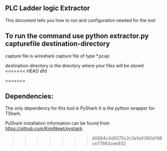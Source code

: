 PLC Ladder logic Extractor
-
This document tells you how to run and configuration needed for the tool

To run the command use
python extractor.py capturefile destination-directory
-
capture file is wireshark capture file of type *.pcap

destination-directory is the directory where your files will be stored
<<<<<<< HEAD
dfd

=======

Dependencies:
-
The only dependency for this tool is PyShark 
It is the python wrapper for TShark.

PyShark installation information can be found from https://github.com/KimiNewt/pyshark
>>>>>>> d0884c4d5075c2c3e1e0360d7d6ce77983cee932
